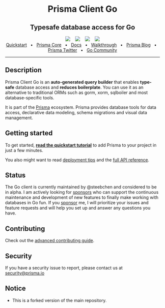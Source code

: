 <div align="center">
  <h1>Prisma Client Go</h1>
  <h2>Typesafe database access for Go</h2>
  <div>
    <a href="https://github.com/steebchen/prisma-client-go/releases"><img src="https://img.shields.io/github/v/release/steebchen/prisma-client-go?style=for-the-badge" /></a>
    <span>&nbsp;&nbsp;</span>
    <a href="./CONTRIBUTING.md"><img src="https://img.shields.io/badge/PRs-welcome-brightgreen.svg?style=for-the-badge" /></a>
    <span>&nbsp;&nbsp;</span>
    <a href="./LICENSE"><img src="https://img.shields.io/github/license/steebchen/prisma-client-go?style=for-the-badge" /></a>
    <span>&nbsp;&nbsp;</span>
    <a href="https://goprisma.org/docs/community"><img src="https://img.shields.io/static/v1?style=for-the-badge&label=community&message=join discord&color=blue" /></a>
  </div>
  <div>
    <a href="https://goprisma.org/docs/getting-started/quickstart">Quickstart</a>
    <span>&nbsp;&nbsp;•&nbsp;&nbsp;</span>
    <a href="https://www.prisma.io/">Prisma Core</a>
    <span>&nbsp;&nbsp;•&nbsp;&nbsp;</span>
    <a href="https://goprisma.org/docs">Docs</a>
    <span>&nbsp;&nbsp;•&nbsp;&nbsp;</span>
    <a href="https://goprisma.org/docs/walkthrough">Walkthrough</a>
    <span>&nbsp;&nbsp;•&nbsp;&nbsp;</span>
    <a href="https://www.prisma.io/blog">Prisma Blog</a>
    <span>&nbsp;&nbsp;•&nbsp;&nbsp;</span>
    <a href="https://twitter.com/prisma">Prisma Twitter</a>
    <span>&nbsp;&nbsp;•&nbsp;&nbsp;</span>
    <a href="https://goprisma.org/docs/community">Go Community</a>
  </div>
</div>

<hr>

## Description

Prisma Client Go is an **auto-generated query builder** that enables **type-safe** database access and **reduces
boilerplate**. You can use it as an alternative to traditional ORMs such as gorm, xorm, sqlboiler and most
database-specific tools.

It is part of the [Prisma](https://www.prisma.io/) ecosystem. Prisma provides database tools for data access,
declarative data modeling, schema migrations and visual data management.

## Getting started

To get started, [**read the quickstart tutorial**](https://goprisma.org/docs/getting-started/quickstart) to add Prisma
to your project in just a few minutes.

You also might want to read [deployment tips](https://goprisma.org/docs/reference/deploy) and
the [full API reference](https://goprisma.org/docs/reference).

## Status

The Go client is currently maintained by @steebchen and considered to be in alpha. I am actively looking
for [sponsors](https://github.com/sponsors/steebchen) who can support the continuous maintenance and development of new
features to finally make working with databases in Go fun. If you [sponsor](https://github.com/sponsors/steebchen) me, I
will prioritize your issues and feature requests and will help you set up and answer any questions you have.

## Contributing

Check out the [advanced contributing guide](./CONTRIBUTING.md).

## Security

If you have a security issue to report, please contact us
at [security@prisma.io](mailto:security@prisma.io?subject=[GitHub]%20Prisma%20Security%20Report%20Go&cc=contact@luca-steeb.com)


## Notice

* This is a forked version of the main repository.